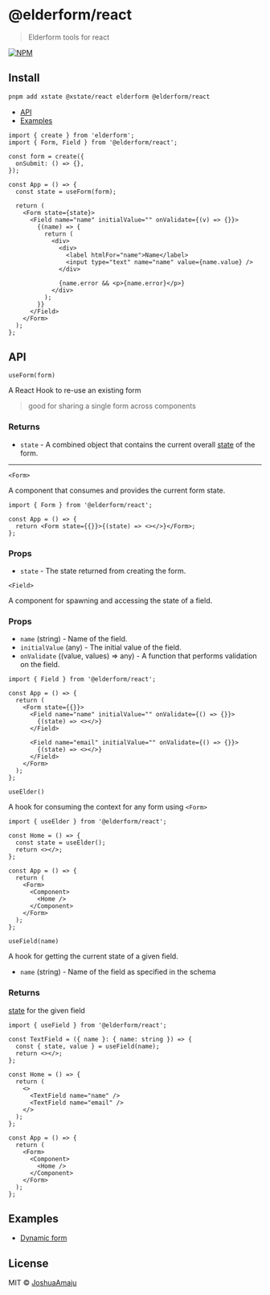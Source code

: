 # @elderform/react

> Elderform tools for react

[![NPM](https://img.shields.io/npm/v/@elderform/react.svg)](https://www.npmjs.com/package/@elderform/react)

## Install

```bash
pnpm add xstate @xstate/react elderform @elderform/react
```

- [API](#api)
- [Examples](#examples)

```tsx
import { create } from 'elderform';
import { Form, Field } from '@elderform/react';

const form = create({
  onSubmit: () => {},
});

const App = () => {
  const state = useForm(form);

  return (
    <Form state={state}>
      <Field name="name" initialValue="" onValidate={(v) => {}}>
        {(name) => {
          return (
            <div>
              <div>
                <label htmlFor="name">Name</label>
                <input type="text" name="name" value={name.value} />
              </div>

              {name.error && <p>{name.error}</p>}
            </div>
          );
        }}
      </Field>
    </Form>
  );
};
```

## API

`useForm(form)`

A React Hook to re-use an existing form

> good for sharing a single form across components

### Returns

- `state` - A combined object that contains the current overall [state](<(https://github.com/JoshuaAmaju/elderform#currentstate)>) of the form.

---

`<Form>`

A component that consumes and provides the current form state.

```tsx
import { Form } from '@elderform/react';

const App = () => {
  return <Form state={{}}>{(state) => <></>}</Form>;
};
```

### Props

- `state` - The state returned from creating the form.

`<Field>`

A component for spawning and accessing the state of a field.

### Props

- `name` (string) - Name of the field.
- `initialValue` (any) - The initial value of the field.
- `onValidate` ((value, values) => any) - A function that performs validation on the field.

```tsx
import { Field } from '@elderform/react';

const App = () => {
  return (
    <Form state={{}}>
      <Field name="name" initialValue="" onValidate={() => {}}>
        {(state) => <></>}
      </Field>

      <Field name="email" initialValue="" onValidate={() => {}}>
        {(state) => <></>}
      </Field>
    </Form>
  );
};
```

`useElder()`

A hook for consuming the context for any form using `<Form>`

```tsx
import { useElder } from '@elderform/react';

const Home = () => {
  const state = useElder();
  return <></>;
};

const App = () => {
  return (
    <Form>
      <Component>
        <Home />
      </Component>
    </Form>
  );
};
```

`useField(name)`

A hook for getting the current state of a given field.

- `name` (string) - Name of the field as specified in the schema

### Returns

[state](https://github.com/JoshuaAmaju/elderform#field-state) for the given field

```tsx
import { useField } from '@elderform/react';

const TextField = ({ name }: { name: string }) => {
  const { state, value } = useField(name);
  return <></>;
};

const Home = () => {
  return (
    <>
      <TextField name="name" />
      <TextField name="email" />
    </>
  );
};

const App = () => {
  return (
    <Form>
      <Component>
        <Home />
      </Component>
    </Form>
  );
};
```

## Examples

- [Dynamic form](https://codesandbox.io/s/elderform-react-dynamic-form-2bmmo?file=/src/App.tsx)
<!-- - [Dynamic form with validation]() (coming soon) -->

## License

MIT © [JoshuaAmaju](https://github.com/JoshuaAmaju)
